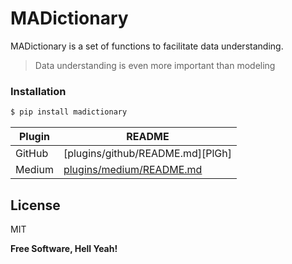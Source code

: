 # MADictionary

MADictionary is a set of functions to facilitate data understanding.

> Data understanding is even more important than 
> modeling

### Installation

```sh
$ pip install madictionary
```

| Plugin | README |
| ------ | ------ |
| GitHub | [plugins/github/README.md][PlGh] |
| Medium | [plugins/medium/README.md][PlMe] |

License
----

MIT

**Free Software, Hell Yeah!**

[//]: # (These are reference links used in the body of this note and get stripped out when the markdown processor does its job. There is no need to format nicely because it shouldn't be seen. Thanks SO - http://stackoverflow.com/questions/4823468/store-comments-in-markdown-syntax)

   [PlMe]: <https://github.com/joemccann/dillinger/tree/master/plugins/medium/README.md>
